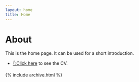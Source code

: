 ```yaml
---
layout: home
title: Home
---
```


# About


This is the home page. It can be used for a short introduction.            


*  [👆Click here](/cv) to see the CV.      

<!-- [click here](/posts) to scroll posts from the most recent.           -->
 




{% include archive.html %}

